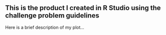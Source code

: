 ## This is the product I created in R Studio using the challenge problem guidelines



Here is a brief description of my plot...
